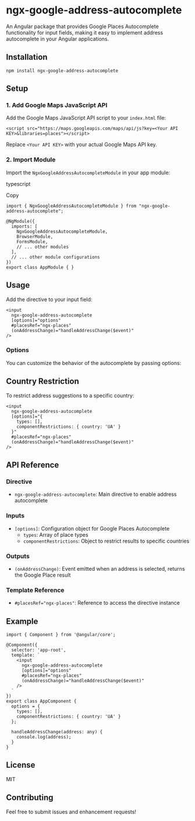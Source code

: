 # ngx-google-address-autocomplete

An Angular package that provides Google Places Autocomplete functionality for input fields, making it easy to implement address autocomplete in your Angular applications.

## Installation

`npm install ngx-google-address-autocomplete`

## Setup

### 1\. Add Google Maps JavaScript API

Add the Google Maps JavaScript API script to your `index.html` file:


`<script src="https://maps.googleapis.com/maps/api/js?key=<Your API KEY>&libraries=places"></script>`

Replace `<Your API KEY>` with your actual Google Maps API key.

### 2\. Import Module

Import the `NgxGoogleAddressAutocompleteModule` in your app module:

typescript

Copy

``` 
import { NgxGoogleAddressAutocompleteModule } from "ngx-google-address-autocomplete";

@NgModule({
  imports: [
    NgxGoogleAddressAutocompleteModule,
    BrowserModule,
    FormsModule,
    // ... other modules
  ],
  // ... other module configurations
})
export class AppModule { }
```

## Usage

Add the directive to your input field:

```
<input 
  ngx-google-address-autocomplete
  [options]="options"
  #placesRef="ngx-places"
  (onAddressChange)="handleAddressChange($event)"
/>
```

### Options

You can customize the behavior of the autocomplete by passing options:

## Country Restriction

To restrict address suggestions to a specific country:

```
<input 
  ngx-google-address-autocomplete
  [options]="{
    types: [],
    componentRestrictions: { country: 'UA' }
  }"
  #placesRef="ngx-places"
  (onAddressChange)="handleAddressChange($event)"
/>
```

## API Reference

### Directive

*   `ngx-google-address-autocomplete`: Main directive to enable address autocomplete

### Inputs

*   `[options]`: Configuration object for Google Places Autocomplete
    *   `types`: Array of place types
    *   `componentRestrictions`: Object to restrict results to specific countries

### Outputs

*   `(onAddressChange)`: Event emitted when an address is selected, returns the Google Place result

### Template Reference

*   `#placesRef="ngx-places"`: Reference to access the directive instance

## Example


```
import { Component } from '@angular/core';

@Component({
  selector: 'app-root',
  template: `
    <input 
      ngx-google-address-autocomplete
      [options]="options"
      #placesRef="ngx-places"
      (onAddressChange)="handleAddressChange($event)"
    />
  `
})
export class AppComponent {
  options = {
    types: [],
    componentRestrictions: { country: 'UA' }
  };

  handleAddressChange(address: any) {
    console.log(address);
  }
}
```

## License

MIT

## Contributing

Feel free to submit issues and enhancement requests!
